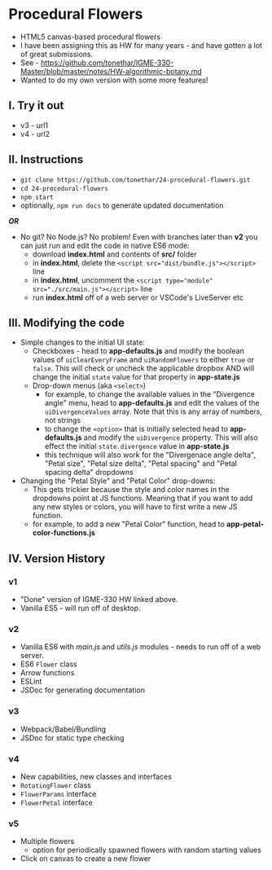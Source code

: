 # Procedural Flowers
- HTML5 canvas-based procedural flowers
- I have been assigning this as HW for many years - and have gotten a lot of great submissions.
- See - https://github.com/tonethar/IGME-330-Master/blob/master/notes/HW-algorithmic-botany.md
- Wanted to do my own version with some more features!

## I. Try it out
- v3 - url1
- v4 - url2

## II. Instructions
- `git clone https://github.com/tonethar/24-procedural-flowers.git`
- `cd 24-procedural-flowers`
- `npm start`
- optionally, `npm run docs` to generate updated documentation

***OR***

- No git? No Node.js? No problem! Even with branches later than **v2** you can just run and edit the code in native ES6 mode:
  - download **index.html** and contents of **src/** folder
  - in **index.html**, delete the `<script src="dist/bundle.js"></script>` line
  - in **index.html**, uncomment the `<script type="module" src="./src/main.js"></script>` line
  - run **index.html** off of a web server or VSCode's LiveServer etc


## III. Modifying the code
- Simple changes to the initial UI state:
  - Checkboxes - head to **app-defaults.js** and modify the boolean values of `uiClearEveryFrame` and `uiRandomFlowers` to either `true` or `false`. This will check or uncheck the applicable dropbox AND will change the initial `state` value for that property in **app-state.js**
  - Drop-down menus (aka `<select>`) 
    - for example, to change the available values in the "Divergence angle" menu, head to **app-defaults.js** and edit the values of the `uiDivergenceValues` array. Note that this is any array of numbers, not strings
    - to change the `<option>` that is initially selected head to **app-defaults.js** and modify the `uiDivergence` property. This will also effect the initial `state.divergence` value in **app-state.js**
    - this technique will also work for the "Divergenace angle delta", "Petal size", "Petal size delta", "Petal spacing" and "Petal spacing delta" dropdowns
- Changing the "Petal Style" and "Petal Color" drop-downs:
  - This gets trickier because the style and color names in the dropdowns point at JS functions. Meaning that if you want to add any new styles or colors, you will have to first write a new JS function.
  - for example, to add a new "Petal Color" function, head to **app-petal-color-functions.js** 

## IV. Version History

### v1
- "Done" version of IGME-330 HW linked above.
- Vanilla ES5 - will run off of desktop.

### v2
- Vanilla ES6 with *main.js* and *utils.js* modules - needs to run off of a web server.
- ES6 `Flower` class
- Arrow functions
- ESLint
- JSDoc for generating documentation

### v3
- Webpack/Babel/Bundling
- JSDoc for static type checking

### v4
- New capabilities, new classes and interfaces
- `RotatingFlower` class
- `FlowerParams` interface
- `FlowerPetal` interface

### v5
- Multiple flowers
  - option for periodically spawned flowers with random starting values
- Click on canvas to create a new flower

